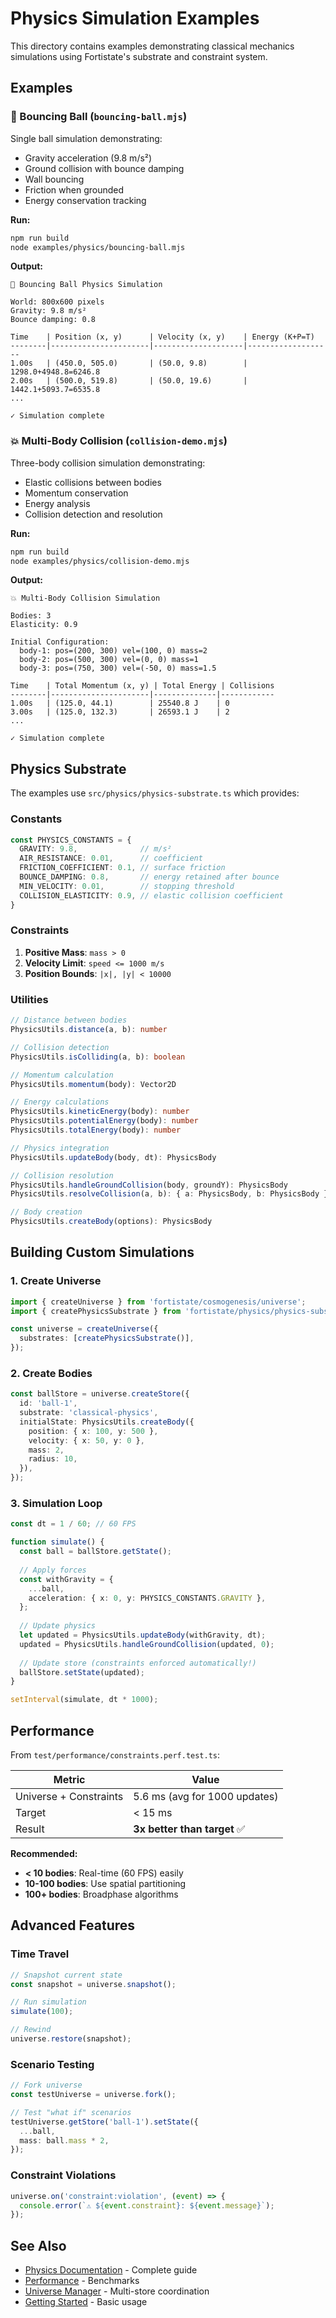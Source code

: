 # Physics Simulation Examples

This directory contains examples demonstrating classical mechanics simulations using Fortistate's substrate and constraint system.

## Examples

### 🏀 Bouncing Ball (`bouncing-ball.mjs`)

Single ball simulation demonstrating:
- Gravity acceleration (9.8 m/s²)
- Ground collision with bounce damping
- Wall bouncing
- Friction when grounded
- Energy conservation tracking

**Run:**
```bash
npm run build
node examples/physics/bouncing-ball.mjs
```

**Output:**
```
🏀 Bouncing Ball Physics Simulation

World: 800x600 pixels
Gravity: 9.8 m/s²
Bounce damping: 0.8

Time    | Position (x, y)      | Velocity (x, y)    | Energy (K+P=T)
--------|----------------------|--------------------|-------------------
1.00s   | (450.0, 505.0)       | (50.0, 9.8)        | 1298.0+4948.8=6246.8
2.00s   | (500.0, 519.8)       | (50.0, 19.6)       | 1442.1+5093.7=6535.8
...

✓ Simulation complete
```

### 💥 Multi-Body Collision (`collision-demo.mjs`)

Three-body collision simulation demonstrating:
- Elastic collisions between bodies
- Momentum conservation
- Energy analysis
- Collision detection and resolution

**Run:**
```bash
npm run build
node examples/physics/collision-demo.mjs
```

**Output:**
```
💥 Multi-Body Collision Simulation

Bodies: 3
Elasticity: 0.9

Initial Configuration:
  body-1: pos=(200, 300) vel=(100, 0) mass=2
  body-2: pos=(500, 300) vel=(0, 0) mass=1
  body-3: pos=(750, 300) vel=(-50, 0) mass=1.5

Time    | Total Momentum (x, y) | Total Energy | Collisions
--------|----------------------|--------------|------------
1.00s   | (125.0, 44.1)        | 25540.8 J    | 0
3.00s   | (125.0, 132.3)       | 26593.1 J    | 2
...

✓ Simulation complete
```

## Physics Substrate

The examples use `src/physics/physics-substrate.ts` which provides:

### Constants

```typescript
const PHYSICS_CONSTANTS = {
  GRAVITY: 9.8,              // m/s²
  AIR_RESISTANCE: 0.01,      // coefficient
  FRICTION_COEFFICIENT: 0.1, // surface friction
  BOUNCE_DAMPING: 0.8,       // energy retained after bounce
  MIN_VELOCITY: 0.01,        // stopping threshold
  COLLISION_ELASTICITY: 0.9, // elastic collision coefficient
}
```

### Constraints

1. **Positive Mass**: `mass > 0`
2. **Velocity Limit**: `speed <= 1000 m/s`
3. **Position Bounds**: `|x|, |y| < 10000`

### Utilities

```typescript
// Distance between bodies
PhysicsUtils.distance(a, b): number

// Collision detection
PhysicsUtils.isColliding(a, b): boolean

// Momentum calculation
PhysicsUtils.momentum(body): Vector2D

// Energy calculations
PhysicsUtils.kineticEnergy(body): number
PhysicsUtils.potentialEnergy(body): number
PhysicsUtils.totalEnergy(body): number

// Physics integration
PhysicsUtils.updateBody(body, dt): PhysicsBody

// Collision resolution
PhysicsUtils.handleGroundCollision(body, groundY): PhysicsBody
PhysicsUtils.resolveCollision(a, b): { a: PhysicsBody, b: PhysicsBody }

// Body creation
PhysicsUtils.createBody(options): PhysicsBody
```

## Building Custom Simulations

### 1. Create Universe

```typescript
import { createUniverse } from 'fortistate/cosmogenesis/universe';
import { createPhysicsSubstrate } from 'fortistate/physics/physics-substrate';

const universe = createUniverse({
  substrates: [createPhysicsSubstrate()],
});
```

### 2. Create Bodies

```typescript
const ballStore = universe.createStore({
  id: 'ball-1',
  substrate: 'classical-physics',
  initialState: PhysicsUtils.createBody({
    position: { x: 100, y: 500 },
    velocity: { x: 50, y: 0 },
    mass: 2,
    radius: 10,
  }),
});
```

### 3. Simulation Loop

```typescript
const dt = 1 / 60; // 60 FPS

function simulate() {
  const ball = ballStore.getState();
  
  // Apply forces
  const withGravity = {
    ...ball,
    acceleration: { x: 0, y: PHYSICS_CONSTANTS.GRAVITY },
  };
  
  // Update physics
  let updated = PhysicsUtils.updateBody(withGravity, dt);
  updated = PhysicsUtils.handleGroundCollision(updated, 0);
  
  // Update store (constraints enforced automatically!)
  ballStore.setState(updated);
}

setInterval(simulate, dt * 1000);
```

## Performance

From `test/performance/constraints.perf.test.ts`:

| Metric | Value |
|--------|-------|
| Universe + Constraints | 5.6 ms (avg for 1000 updates) |
| Target | < 15 ms |
| Result | **3x better than target** ✅ |

**Recommended:**
- **< 10 bodies**: Real-time (60 FPS) easily
- **10-100 bodies**: Use spatial partitioning
- **100+ bodies**: Broadphase algorithms

## Advanced Features

### Time Travel

```typescript
// Snapshot current state
const snapshot = universe.snapshot();

// Run simulation
simulate(100);

// Rewind
universe.restore(snapshot);
```

### Scenario Testing

```typescript
// Fork universe
const testUniverse = universe.fork();

// Test "what if" scenarios
testUniverse.getStore('ball-1').setState({
  ...ball,
  mass: ball.mass * 2,
});
```

### Constraint Violations

```typescript
universe.on('constraint:violation', (event) => {
  console.error(`⚠️ ${event.constraint}: ${event.message}`);
});
```

## See Also

- [Physics Documentation](../../docs/PHYSICS.md) - Complete guide
- [Performance](../../docs/PERFORMANCE.md) - Benchmarks
- [Universe Manager](../../docs/UNIVERSE.md) - Multi-store coordination
- [Getting Started](../../docs/GETTING_STARTED.md) - Basic usage
